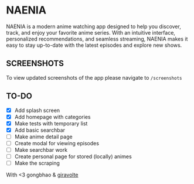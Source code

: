 # NAENIA

NAENIA is a modern anime watching app designed to help you discover, track, and enjoy your favorite anime series. With an intuitive interface, personalized recommendations, and seamless streaming, NAENIA makes it easy to stay up-to-date with the latest episodes and explore new shows.

## SCREENSHOTS

To view updated screenshots of the app please navigate to `/screenshots`

## TO-DO

- [x] Add splash screen
- [x] Add homepage with categories
- [x] Make tests with temporary list
- [x] Add basic searchbar
- [ ] Make anime detail page
- [ ] Create modal for viewing episodes
- [ ] Make searchbar work
- [ ] Create personal page for stored (locally) animes
- [ ] Make the scraping

With <3 gongbhao & [giravolte](https://github.com/giravolte)
